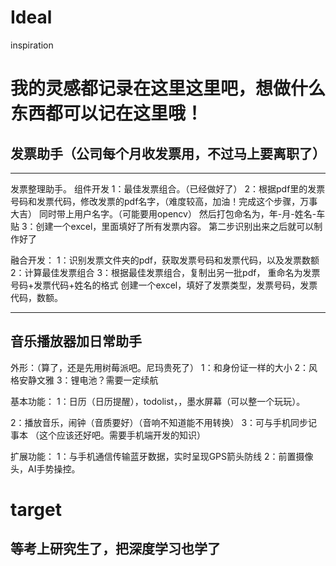 # Ideal
inspiration
# 我的灵感都记录在这里这里吧，想做什么东西都可以记在这里哦！
## 发票助手（公司每个月收发票用，不过马上要离职了）
---
发票整理助手。
组件开发
1：最佳发票组合。（已经做好了）
2：根据pdf里的发票号码和发票代码，修改发票的pdf名字，（难度较高，加油！完成这个步骤，万事大吉）
      同时带上用户名字。（可能要用opencv）
      然后打包命名为，年-月-姓名-车贴
3：创建一个excel，里面填好了所有发票内容。
      第二步识别出来之后就可以制作好了

融合开发：
1：识别发票文件夹的pdf，获取发票号码和发票代码，以及发票数额
2：计算最佳发票组合
3：根据最佳发票组合，复制出另一批pdf，
     重命名为发票号码+发票代码+姓名的格式
     创建一个excel，填好了发票类型，发票号码，发票代码，数额。

---

## 音乐播放器加日常助手
外形：（算了，还是先用树莓派吧。尼玛贵死了）
1：和身份证一样的大小
2：风格安静文雅
3：锂电池？需要一定续航


基本功能：
1：日历（日历提醒），todolist，，墨水屏幕（可以整一个玩玩）。

2：播放音乐，闹钟（音质要好）（音响不知道能不用转换）
3：可与手机同步记事本 （这个应该还好吧。需要手机端开发的知识）

扩展功能：
1：与手机通信传输蓝牙数据，实时呈现GPS箭头防线
2：前置摄像头，AI手势操控。

# target
## 等考上研究生了，把深度学习也学了
